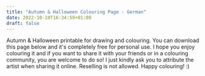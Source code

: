 ```yaml
---
title: "Autumn & Halloween Colouring Page - German"
date: 2022-10-10T16:34:59+01:00
draft: false
---
```


Autumn & Halloween printable for drawing and colouring. You can download this page below and it's completely free for personal use. I hope you enjoy colouring it and if you want to share it with your friends or in a colouring community, you are welcome to do so! I just kindly ask you to attribute the artist when sharing it online. Reselling is not allowed. Happy colouring! :)